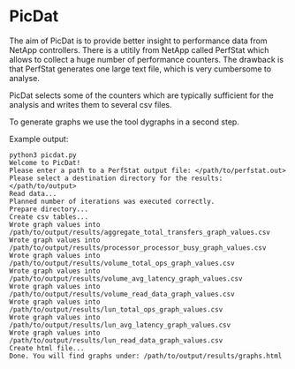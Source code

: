 # PicDat

The aim of PicDat is to provide better insight to performance data from NetApp
controllers. There is a utitily from NetApp called PerfStat which allows to
collect a huge number of performance counters. The drawback is that PerfStat
generates one large text file, which is very cumbersome to analyse. 

PicDat selects some of the counters which are typically sufficient for the 
analysis and writes them to several csv files. 

To generate graphs we use the tool dygraphs in a second step.

Example output:

````
python3 picdat.py
Welcome to PicDat!
Please enter a path to a PerfStat output file: </path/to/perfstat.out>
Please select a destination directory for the results: </path/to/output>
Read data...
Planned number of iterations was executed correctly.
Prepare directory...
Create csv tables...
Wrote graph values into /path/to/output/results/aggregate_total_transfers_graph_values.csv
Wrote graph values into /path/to/output/results/processor_processor_busy_graph_values.csv
Wrote graph values into /path/to/output/results/volume_total_ops_graph_values.csv
Wrote graph values into /path/to/output/results/volume_avg_latency_graph_values.csv
Wrote graph values into /path/to/output/results/volume_read_data_graph_values.csv
Wrote graph values into /path/to/output/results/lun_total_ops_graph_values.csv
Wrote graph values into /path/to/output/results/lun_avg_latency_graph_values.csv
Wrote graph values into /path/to/output/results/lun_read_data_graph_values.csv
Create html file...
Done. You will find graphs under: /path/to/output/results/graphs.html
````
